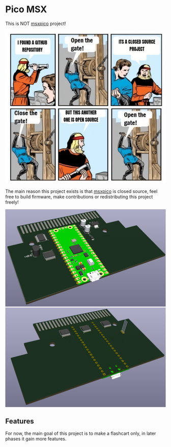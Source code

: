 # Pico MSX

This is NOT [msxpico](https://github.com/jeroentaverne/msxpico) project!

![](./IMG/intro.png)

The main reason this project exists is that [msxpico](https://github.com/jeroentaverne/msxpico) is closed source, feel free to build firmware, make contributions or redistributing this project freely!

![](./IMG/01.png)
![](./IMG/02.png)

## Features

For now, the main goal of this project is to make a flashcart only, in later phases it gain more features.
